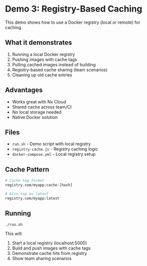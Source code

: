 # Demo 3: Registry-Based Caching

This demo shows how to use a Docker registry (local or remote) for caching.

## What it demonstrates

1. Running a local Docker registry
2. Pushing images with cache tags
3. Pulling cached images instead of building
4. Registry-based cache sharing (team scenarios)
5. Cleaning up old cache entries

## Advantages

- Works great with Nx Cloud
- Shared cache across team/CI
- No local storage needed
- Native Docker solution

## Files

- `run.sh` - Demo script with local registry
- `registry-cache.js` - Registry caching logic
- `docker-compose.yml` - Local registry setup

## Cache Pattern

```bash
# Cache tag format
registry.com/myapp:cache-[hash]

# Also tag as latest
registry.com/myapp:latest
```

## Running

```bash
./run.sh
```

This will:
1. Start a local registry (localhost:5000)
2. Build and push images with cache tags
3. Demonstrate cache hits from registry
4. Show team sharing scenarios